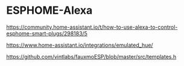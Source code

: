 # ESPHOME-Alexa
https://community.home-assistant.io/t/how-to-use-alexa-to-control-esphome-smart-plugs/298183/5

https://www.home-assistant.io/integrations/emulated_hue/

https://github.com/vintlabs/fauxmoESP/blob/master/src/templates.h

